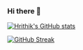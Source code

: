 ### Hi there 👋

<!--
**Hrithik06/Hrithik06** is a ✨ _special_ ✨ repository because its `README.md` (this file) appears on your GitHub profile.

Here are some ideas to get you started:

- 🔭 I’m currently working on ...
- 🌱 I’m currently learning ...
- 👯 I’m looking to collaborate on ...
- 🤔 I’m looking for help with ...
- 💬 Ask me about ...
- 📫 How to reach me: ...
- 😄 Pronouns: ...
- ⚡ Fun fact: ...
-->

[![Hrithik's GitHub stats](https://github-readme-stats.vercel.app/api?username=Hrithik06&show_icons=true&theme=tokyonight)](https://github.com/Hrithik06/github-readme-stats)

[![GitHub Streak](https://streak-stats.demolab.com/?user=Hrithik06&theme=tokyonight)](https://git.io/streak-stats)


